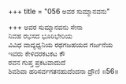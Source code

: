 +++
title = "056 ಅವರ ಸುಮ್ಮಾನವನು"

+++
ಅವರ ಸುಮ್ಮಾನವನು ಸೇನಾ   
ನಿವಹ ರಭಸದ ಭೂರಿಭೇರಿಯ  
ವಿವಿಧ ವಾದ್ಯಧ್ವನಿಯ ರಥಗಜಹಯದ ಗರ್ಜನೆಯ  
ಇವರು ಕೇಳಿದರಕಟಕಟ ಕೌ  
ರವನ ಗುಪ್ತ ಪ್ರಕಟವಾದುದೆ  
ಶಿವಶಿವಾ ಹರಿಸರ್ವಗತನಹುದೆಂದನಾ ದ್ರೌಣಿ     ॥56॥